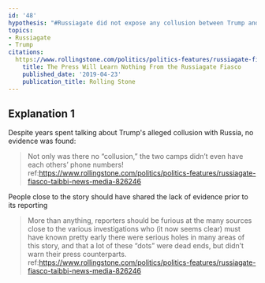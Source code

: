 ```yaml
---
id: '48'
hypothesis: "#Russiagate did not expose any collusion between Trump and Russia"
topics:
- Russiagate
- Trump
citations:
  https://www.rollingstone.com/politics/politics-features/russiagate-fiasco-taibbi-news-media-826246:
    title: The Press Will Learn Nothing From the Russiagate Fiasco
    published_date: '2019-04-23'
    publication_title: Rolling Stone
---
```

## Explanation 1

Despite years spent talking about Trump's alleged collusion with Russia, no evidence was found:

> Not only was there no “collusion,” the two camps didn’t even have each others’ phone numbers!
> ref:https://www.rollingstone.com/politics/politics-features/russiagate-fiasco-taibbi-news-media-826246

People close to the story should have shared the lack of evidence prior to its reporting

> More than anything, reporters should be furious at the many sources close to the various investigations who (it now seems clear) must have known pretty early there were serious holes in many areas of this story, and that a lot of these “dots” were dead ends, but didn’t warn their press counterparts.
> ref:https://www.rollingstone.com/politics/politics-features/russiagate-fiasco-taibbi-news-media-826246
